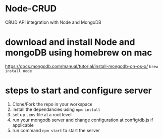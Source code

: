 # Node-CRUD
CRUD API integration with Node and MongoDB

# download and install Node and mongoDB using homebrew on mac
https://docs.mongodb.com/manual/tutorial/install-mongodb-on-os-x/
`brew install node`

# steps to start and configure server
1. Clone/Fork the repo in your workspace
2. install the dependancies using `npm install`
3. set up `.env` file at a root level
4. run your mongodb server and change configuration at config/db.js if applicable
5. run command `npm start` to start the server